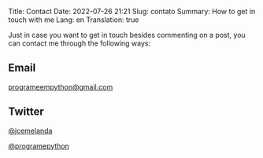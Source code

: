 Title: Contact
Date: 2022-07-26 21:21
Slug: contato
Summary: How to get in touch with me
Lang: en
Translation: true

Just in case you want to get in touch besides commenting on a post, you can contact me through the following ways:

## Email

[programeempython@gmail.com](mailto:programeempython@gmail.com)

## Twitter

[@jcemelanda](http://twitter.com/jcemelanda)

[@programepython](http://twitter.com/programepython)
